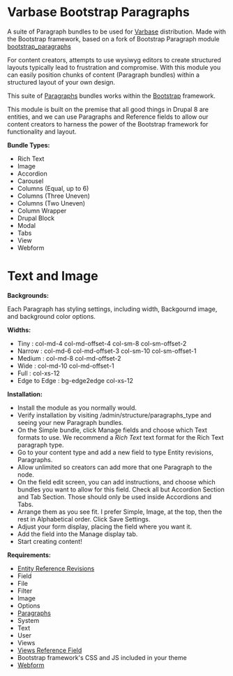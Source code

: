 # Varbase Bootstrap Paragraphs

A suite of Paragraph bundles to be used for
[Varbase](https://www.drupal.org/project/varbase) distribution.
Made with the Bootstrap framework, based on a fork of Bootstrap Paragraph module
[bootstrap_paragraphs](https://www.drupal.org/project/bootstrap_paragraphs)

For content creators, attempts to use wysiwyg editors to create structured
layouts typically lead to frustration and compromise. With this module you
can easily position chunks of content (Paragraph bundles) within a structured 
layout of your own design.

This suite of [Paragraphs](https://www.drupal.org/project/paragraphs) bundles
 works within the [Bootstrap](http://getbootstrap.com) framework.

This module is built on the premise that all good things in Drupal 8 are
entities, and we can use Paragraphs and Reference fields to allow our content
creators to harness the power of the Bootstrap framework for functionality
and layout.

**Bundle Types:**

  * Rich Text
  * Image
  * Accordion
  * Carousel
  * Columns (Equal, up to 6)
  * Columns (Three Uneven)
  * Columns (Two Uneven)
  * Column Wrapper
  * Drupal Block
  * Modal
  * Tabs
  * View
  * Webform
  # Text and Image

**Backgrounds:**

Each Paragraph has styling settings, including width, Backgournd image, and
background color options.

**Widths:**

  * Tiny : col-md-4 col-md-offset-4 col-sm-8 col-sm-offset-2
  * Narrow : col-md-6 col-md-offset-3 col-sm-10 col-sm-offset-1
  * Medium : col-md-8 col-md-offset-2
  * Wide : col-md-10 col-md-offset-1
  * Full : col-xs-12
  * Edge to Edge : bg-edge2edge col-xs-12

**Installation:**

  * Install the module as you normally would.
  * Verify installation by visiting /admin/structure/paragraphs_type and seeing
    your new Paragraph bundles.
  * On the Simple bundle, click Manage fields and choose which Text formats
    to use.  We recommend a *Rich Text* text format for the Rich Text paragraph
    type.
  * Go to your content type and add a new field to type Entity revisions,
    Paragraphs.
  * Allow unlimited so creators can add more that one Paragraph to the node.
  * On the field edit screen, you can add instructions, and choose which bundles
    you want to allow for this field. Check all but Accordion Section and Tab
     Section. Those should only be used inside Accordions and Tabs.
  * Arrange them as you see fit. I prefer Simple, Image, at the top, then the
    rest in Alphabetical order. Click Save Settings.
  * Adjust your form display, placing the field where you want it.
  * Add the field into the Manage display tab.
  * Start creating content!

**Requirements:**

  * [Entity Reference Revisions](https://www.drupal.org/project/entity_reference_revisions)
  * Field
  * File
  * Filter
  * Image
  * Options
  * [Paragraphs](https://www.drupal.org/project/paragraphs)
  * System
  * Text
  * User
  * Views
  * [Views Reference Field](https://www.drupal.org/project/viewsreference)
  * Bootstrap framework's CSS and JS included in your theme
  * [Webform](https://www.drupal.org/project/webform)
